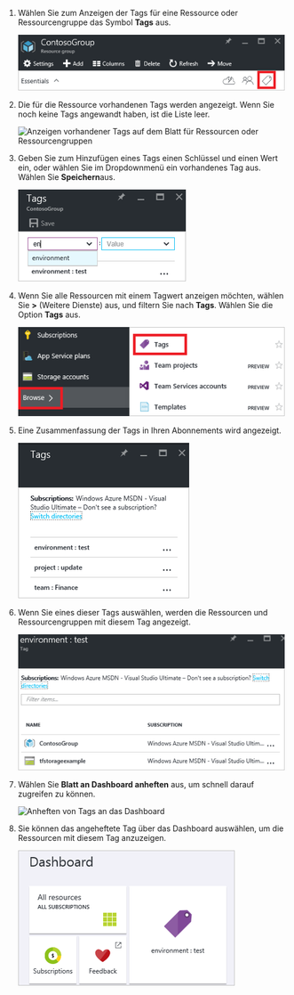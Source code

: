 1. Wählen Sie zum Anzeigen der Tags für eine Ressource oder Ressourcengruppe das Symbol **Tags** aus. 
   
     ![Auswählen von Tags auf dem Blatt für Ressourcen oder Ressourcengruppen](./media/resource-manager-tag-resources/select-tag-icon.png)
2. Die für die Ressource vorhandenen Tags werden angezeigt. Wenn Sie noch keine Tags angewandt haben, ist die Liste leer. 

     ![Anzeigen vorhandener Tags auf dem Blatt für Ressourcen oder Ressourcengruppen](./media/resource-manager-tag-resources/existing-tags.png)
3. Geben Sie zum Hinzufügen eines Tags einen Schlüssel und einen Wert ein, oder wählen Sie im Dropdownmenü ein vorhandenes Tag aus. Wählen Sie **Speichern**aus.

     ![Hinzufügen eines neuen Tags](./media/resource-manager-tag-resources/tag-resources.png)
3. Wenn Sie alle Ressourcen mit einem Tagwert anzeigen möchten, wählen Sie **>** (Weitere Dienste) aus, und filtern Sie nach **Tags**. Wählen Sie die Option **Tags** aus.
   
     ![Suchen von Markierungen über den Browse-Hub](./media/resource-manager-tag-resources/browse-tags.png)
4. Eine Zusammenfassung der Tags in Ihren Abonnements wird angezeigt.
   
     ![Alle Tags anzeigen](./media/resource-manager-tag-resources/tag-taxonomy.png)
5. Wenn Sie eines dieser Tags auswählen, werden die Ressourcen und Ressourcengruppen mit diesem Tag angezeigt.
   
     ![Markierte Ressourcen anzeigen](./media/resource-manager-tag-resources/show-tagged-resources.png)
6. Wählen Sie **Blatt an Dashboard anheften** aus, um schnell darauf zugreifen zu können.
   
     ![Anheften von Tags an das Dashboard](./media/resource-manager-tag-resources/pin-tag.png)
7. Sie können das angeheftete Tag über das Dashboard auswählen, um die Ressourcen mit diesem Tag anzuzeigen.

     ![Anheften von Tags an das Dashboard](./media/resource-manager-tag-resources/show-pinned-tag.png)


<!--HONumber=Feb17_HO1-->


